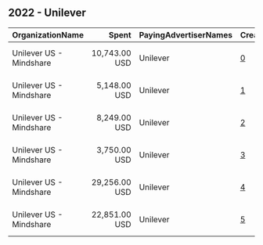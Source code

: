 ## 2022 - Unilever 
|OrganizationName|Spent|PayingAdvertiserNames|CreativeUrls|Impressions|Genders|AgeBrackets|CountryCodes|BillingAddresses|CandidateBallotInformation|
|:---|---:|:---|:---|---:|:---|:---|:---|:---|:---|
|Unilever US - Mindshare|10,743.00 USD|Unilever|[0](https://www.snap.com/political-ads/asset/a68f5d0207ce72126895df19342a69047456ca7a7fcec9a720626fdfdbf87086?mediaType=mp4)|462,263|FEMALE|18-49|united states|"PO Box 4614 GCS,New York,10163,US"||
|Unilever US - Mindshare|5,148.00 USD|Unilever|[1](https://www.snap.com/political-ads/asset/1261ea62349178733e38a176bbe36893fcc03009548682d902f6d05886b38299?mediaType=mp4)|257,733|FEMALE|18-49|united states|"PO Box 4614 GCS,New York,10163,US"||
|Unilever US - Mindshare|8,249.00 USD|Unilever|[2](https://www.snap.com/political-ads/asset/7c936b878336b7cf352c5b3f479742fbedc1280956010a11a6464d0b7b76297b?mediaType=mp4)|437,477|FEMALE|18-49|united states|"PO Box 4614 GCS,New York,10163,US"||
|Unilever US - Mindshare|3,750.00 USD|Unilever|[3](https://www.snap.com/political-ads/asset/c0ef6cd8858bd20a41761df8de6d980d2ac1967e5a71372ea358faed6498948c?mediaType=mp4)|181,420|FEMALE|18-49|united states|"PO Box 4614 GCS,New York,10163,US"||
|Unilever US - Mindshare|29,256.00 USD|Unilever|[4](https://www.snap.com/political-ads/asset/85b2f2f3ca6ca8837d9ffcc567cef1452eb3813a4aae9f6bc7b35c38668f1e4f?mediaType=mp4)|1,557,468|FEMALE|18-49|united states|"PO Box 4614 GCS,New York,10163,US"||
|Unilever US - Mindshare|22,851.00 USD|Unilever|[5](https://www.snap.com/political-ads/asset/61aece5bfcbb41a9f004732e0a00472e5c2f3b0cdc9018818c0682334b045bbd?mediaType=mp4)|1,078,504|FEMALE|18-49|united states|"PO Box 4614 GCS,New York,10163,US"||
